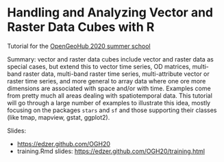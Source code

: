 # Handling and Analyzing Vector and Raster Data Cubes with R

Tutorial for the [OpenGeoHub 2020 summer school](https://opengeohub.org/summer_school_2020)

Summary: vector and raster data cubes include vector and raster
data as special cases, but extend this to vector time series, OD
matrices, multi-band raster data, multi-band raster time series,
multi-attribute vector or raster time series, and more general
to array data where one ore more dimensions are associated with
space and/or with time. Examples come from pretty much all areas
dealing with spatiotemporal data. This tutorial will go through a
large number of examples to illustrate this idea, mostly focusing
on the packages `stars` and `sf` and those supporting their classes
(like tmap, mapview, gstat, ggplot2).

Slides: 

* https://edzer.github.com/OGH20
* training.Rmd slides: https://edzer.github.com/OGH20/training.html


